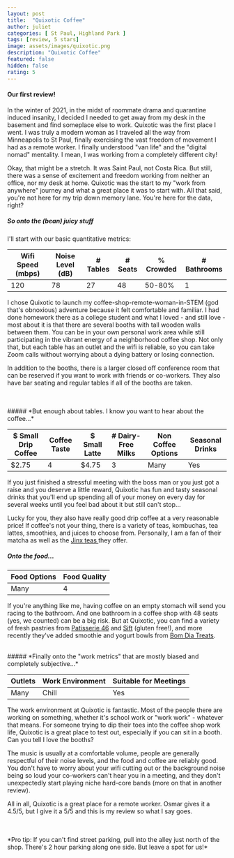 ```yaml
---
layout: post
title:  "Quixotic Coffee"
author: juliet
categories: [ St Paul, Highland Park ]
tags: [review, 5 stars]
image: assets/images/quixotic.png
description: "Quixotic Coffee"
featured: false
hidden: false
rating: 5
---
```


<h4>Our first review!</h4>

<p>In the winter of 2021, in the midst of roommate drama and quarantine induced insanity, I decided I needed to get away from my desk in the basement and find someplace else to work. Quixotic was the first place I went. I was truly a modern woman as I traveled all the way from Minneapolis to St Paul, finally exercising the vast freedom of movement I had as a remote worker. I finally understood "van life" and the "digital nomad" mentality. I mean, I was working from a completely different city!</p>
<p>Okay, that might be a stretch. It was Saint Paul, not Costa Rica. But still, there was a sense of excitement and freedom working from neither an office, nor my desk at home. Quixotic was the start to my "work from anywhere" journey and what a great place it was to start with. All that said, you're not here for my trip down memory lane. You're here for the data, right?</p>


##### *So onto the (bean) juicy stuff*


<p>I'll start with our basic quantitative metrics:</p>

<div class="table-responsive" style="font-size:85%">
  <table class="table">
    <thead>
    <tr>
      <th scope="col">Wifi Speed (mbps)</th>
      <th scope="col">Noise Level (dB)</th>
      <th scope="col"># Tables</th>
      <th scope="col"># Seats</th>
      <th scope="col">% Crowded</th>
      <th scope="col"># Bathrooms</th>
    </tr>
  </thead>
  <tbody>
    <tr>
      <td>120</td>
      <td>78</td>
      <td>27</td>
      <td>48</td>
      <td>50-80%</td>
      <td>1</td>
    </tr>
  </tbody>
  </table>
</div>

<p>I chose Quixotic to launch my coffee-shop-remote-woman-in-STEM (god that's obnoxious) adventure because it felt comfortable and familiar. I had done homework there as a college student and what I loved - and still love - most about it is that there are several booths with tall wooden walls between them. You can be in your own personal work area while still participating in the vibrant energy of a neighborhood coffee shop. Not only that, but each table has an outlet and the wifi is reliable, so you can take Zoom calls without worrying about a dying battery or losing connection. </p>

<p> In addition to the booths, there is a larger closed off conference room that can be reserved if you want to work with friends or co-workers. They also have bar seating and regular tables if all of the booths are taken.</p>
<br>
<br>
##### *But enough about tables. I know you want to hear about the coffee...*

<div class="table-responsive" style="font-size:80%">
  <table class="table">
    <thead>
    <tr>
      <th scope="col">$ Small Drip Coffee</th>
      <th scope="col">Coffee Taste</th>
      <th scope="col">$ Small Latte</th>
      <th scope="col"># Dairy-Free Milks</th>
      <th scope="col">Non Coffee Options</th>
      <th scope="col">Seasonal Drinks</th>
    </tr>
  </thead>
  <tbody>
    <tr>
      <td>$2.75</td>
      <td>4</td>
      <td>$4.75</td>
      <td>3</td>
      <td>Many</td>
      <td>Yes</td>
    </tr>
  </tbody>
  </table>
</div>

<p>If you just finished a stressful meeting with the boss man or you just got a raise and you deserve a little reward, Quixotic has fun and tasty seasonal drinks that you'll end up spending all of your money on every day for several weeks until you feel bad about it but still can't stop...</p>
<p>Lucky for you, they also have really good drip coffee at a very reasonable price! If coffee's not your thing, there is a variety of teas, kombuchas, tea lattes, smoothies, and juices to choose from. Personally, I am a fan of their matcha as well as the <a href="https://www.jinxtea.com/about"> Jinx teas </a>they offer. </p>

##### *Onto the food...*

<div class="table-responsive" style="font-size:80%">
  <table class="table">
    <thead>
    <tr>
      <th scope="col">Food Options</th>
      <th scope="col">Food Quality</th>
    </tr>
  </thead>
  <tbody>
    <tr>
      <td>Many</td>
      <td>4</td>
    </tr>
  </tbody>
  </table>
</div>

<p>If you're anything like me, having coffee on an empty stomach will send you racing to the bathroom. And one bathroom in a coffee shop with 48 seats (yes, we counted) can be a big risk. But at Quixotic, you can find a variety of fresh pastries from <a href="http://patisserie46.com/">Patisserie 46</a> and <a href="http://siftglutenfree.com/"> Sift</a> (gluten free!), and more recently they've added smoothie and yogurt bowls from  <a href="https://www.instagram.com/bomdiatreats/?hl=en">Bom Dia Treats</a>.</p>

<br>
##### *Finally onto the "work metrics" that are mostly biased and completely subjective...*

<div class="table-responsive" style="font-size:80%">
  <table class="table">
    <thead>
    <tr>
      <th scope="col">Outlets</th>
      <th scope="col">Work Environment</th>
      <th scope="col">Suitable for Meetings</th>
    </tr>
  </thead>
  <tbody>
    <tr>
      <td>Many</td>
      <td>Chill</td>
      <td>Yes</td>
    </tr>
  </tbody>
  </table>
</div>
<p>The work environment at Quixotic is fantastic. Most of the people there are working on something, whether it's school work or "work work" - whatever that means. For someone trying to dip their toes into the coffee shop work life, Quixotic is a great place to test out, especially if you can sit in a booth. Can you tell I love the booths?</p>
<p>The music is usually at a comfortable volume, people are generally respectful of their noise levels, and the food and coffee are reliably good. You don't have to worry about your wifi cutting out or the background noise being so loud your co-workers can't hear you in a meeting, and they don't unexpectedly start playing niche hard-core bands (more on that in another review).</p>
<p>All in all, Quixotic is a great place for a remote worker. Osmar gives it a 4.5/5, but I give it a 5/5 and this is my review so what I say goes.</p>
<br>
<br>
*Pro tip: If you can't find street parking, pull into the alley just north of the shop. There's 2 hour parking along one side. But leave a spot for us!*